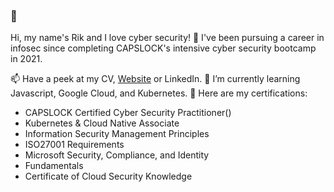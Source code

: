 ### 👋

H﻿i, my name's Rik and I love cyber security! 🦾
I﻿'ve been pursuing a career in infosec since completing CAPSLOCK's intensive cyber security bootcamp in 2021.

📫 Have a peek at my CV, [Website](http://rikdeakin.com) or LinkedIn.
🌱 I’m currently learning Javascript, Google Cloud, and Kubernetes.
🤖 Here are my certifications:

- CAPSLOCK Certified Cyber Security Practitioner()
- Kubernetes & Cloud Native Associate
- Information Security Management Principles
- ISO27001 Requirements
- Microsoft Security, Compliance, and Identity
- Fundamentals
- Certificate of Cloud Security Knowledge



<!--
**rikdeakin/rikdeakin** is a ✨ _special_ ✨ repository because its `README.md` (this file) appears on your GitHub profile.

Here are some ideas to get you started:

- 🔭 I’m currently working on ...
- 🌱 I’m currently learning ...
- 👯 I’m looking to collaborate on ...
- 🤔 I’m looking for help with ...
- 💬 Ask me about ...
- 📫 How to reach me: ...
- 😄 Pronouns: ...
- ⚡ Fun fact: ...
-->
